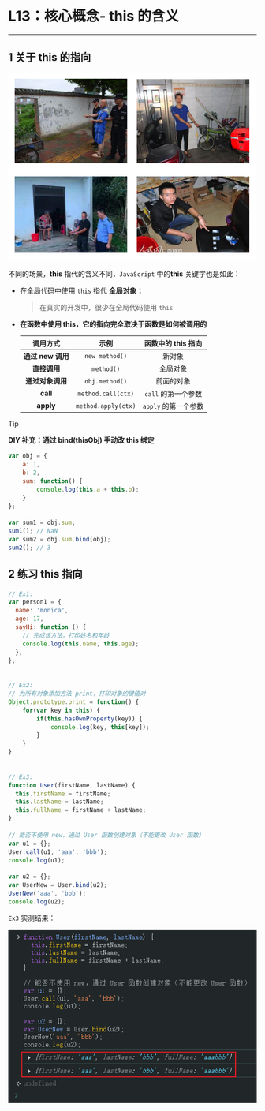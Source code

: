 # L13：核心概念- this 的含义

---



## 1 关于 this 的指向

![](assets/13.1.png)

不同的场景，**this** 指代的含义不同，`JavaScript` 中的**this** 关键字也是如此：

- 在全局代码中使用 `this` 指代 **全局对象**；

  > 在真实的开发中，很少在全局代码使用 `this`

- **在函数中使用 this，它的指向完全取决于函数是如何被调用的**

  |     调用方式      |        示例         |  函数中的 this 指向  |
  | :---------------: | :-----------------: | :------------------: |
  | **通过 new 调用** |   `new method()`    |        新对象        |
  |   **直接调用**    |     `method()`      |       全局对象       |
  | **通过对象调用**  |   `obj.method()`    |      前面的对象      |
  |     **call**      | `method.call(ctx)`  | `call` 的第一个参数  |
  |     **apply**     | `method.apply(ctx)` | `apply` 的第一个参数 |
  


> [!tip]
>
> **DIY 补充：通过 bind(thisObj) 手动改 this 绑定**
>
> ```js
> var obj = {
>     a: 1,
>     b: 2,
>     sum: function() {
>         console.log(this.a + this.b);
>     }
> };
> 
> var sum1 = obj.sum;
> sum1(); // NaN
> var sum2 = obj.sum.bind(obj);
> sum2(); // 3
> ```



## 2 练习 this 指向

```js
// Ex1:
var person1 = {
  name: 'monica',
  age: 17,
  sayHi: function () {
    // 完成该方法，打印姓名和年龄
    console.log(this.name, this.age);
  },
};


// Ex2:
// 为所有对象添加方法 print，打印对象的键值对
Object.prototype.print = function() {
    for(var key in this) {
        if(this.hasOwnProperty(key)) {
            console.log(key, this[key]);
        }
    }
}


// Ex3:
function User(firstName, lastName) {
  this.firstName = firstName;
  this.lastName = lastName;
  this.fullName = firstName + lastName;
}

// 能否不使用 new，通过 User 函数创建对象（不能更改 User 函数）
var u1 = {};
User.call(u1, 'aaa', 'bbb');
console.log(u1);

var u2 = {};
var UserNew = User.bind(u2);
UserNew('aaa', 'bbb');
console.log(u2);
```

`Ex3` 实测结果：

![](assets/13.2.png)

